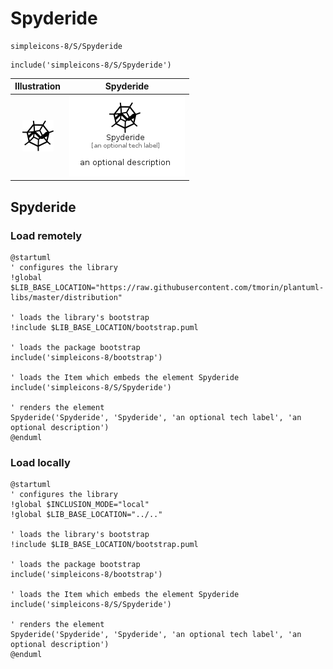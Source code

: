 # Spyderide


```text
simpleicons-8/S/Spyderide
```

```text
include('simpleicons-8/S/Spyderide')
```



| Illustration | Spyderide |
| :---: | :---: |
| ![illustration for Illustration](../../simpleicons-8/S/Spyderide.png) | ![illustration for Spyderide](../../simpleicons-8/S/Spyderide.Local.png) |




## Spyderide

### Load remotely
```plantuml
@startuml
' configures the library
!global $LIB_BASE_LOCATION="https://raw.githubusercontent.com/tmorin/plantuml-libs/master/distribution"

' loads the library's bootstrap
!include $LIB_BASE_LOCATION/bootstrap.puml

' loads the package bootstrap
include('simpleicons-8/bootstrap')

' loads the Item which embeds the element Spyderide
include('simpleicons-8/S/Spyderide')

' renders the element
Spyderide('Spyderide', 'Spyderide', 'an optional tech label', 'an optional description')
@enduml
```

### Load locally
```plantuml
@startuml
' configures the library
!global $INCLUSION_MODE="local"
!global $LIB_BASE_LOCATION="../.."

' loads the library's bootstrap
!include $LIB_BASE_LOCATION/bootstrap.puml

' loads the package bootstrap
include('simpleicons-8/bootstrap')

' loads the Item which embeds the element Spyderide
include('simpleicons-8/S/Spyderide')

' renders the element
Spyderide('Spyderide', 'Spyderide', 'an optional tech label', 'an optional description')
@enduml
```

